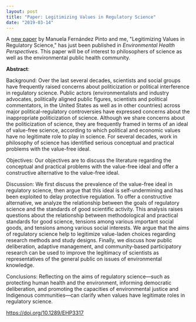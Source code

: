 ```yaml
---
layout: post
title: "Paper: Legitimizing Values in Regulatory Science"
date: "2019-03-14"
---
```


A [new paper](https://ehp.niehs.nih.gov/doi/full/10.1289/EHP3317) by Manuela Fernández Pinto and me, "Legitimizing Values in Regulatory Science," has just been published in *Environmental Health Perspectives*.  This paper will be of interest to philosophers of science as well as the environmental public health community.  

**Abstract**:  

Background:
Over the last several decades, scientists and social groups have frequently raised concerns about politicization or political interference in regulatory science. Public actors (environmentalists and industry advocates, politically aligned public figures, scientists and political commentators, in the United States as well as in other countries) across major political-regulatory controversies have expressed concerns about the inappropriate politicization of science. Although we share concerns about the politicization of science, they are frequently framed in terms of an ideal of value-free science, according to which political and economic values have no legitimate role to play in science. For several decades, work in philosophy of science has identified serious conceptual and practical problems with the value-free ideal.

Objectives:
Our objectives are to discuss the literature regarding the conceptual and practical problems with the value-free ideal and offer a constructive alternative to the value-free ideal.

Discussion:
We first discuss the prevalence of the value-free ideal in regulatory science, then argue that this ideal is self-undermining and has been exploited to delay protective regulation. To offer a constructive alternative, we analyze the relationship between the goals of regulatory science and the standards of good scientific activity. This analysis raises questions about the relationship between methodological and practical standards for good science, tensions among various important social goods, and tensions among various social interests. We argue that the aims of regulatory science help to legitimize value-laden choices regarding research methods and study designs. Finally, we discuss how public deliberation, adaptive management, and community-based participatory research can be used to improve the legitimacy of scientists as representatives of the general public on issues of environmental knowledge.

Conclusions:
Reflecting on the aims of regulatory science—such as protecting human health and the environment, informing democratic deliberation, and promoting the capacities of environmental justice and Indigenous communities—can clarify when values have legitimate roles in regulatory science.

<https://doi.org/10.1289/EHP3317>